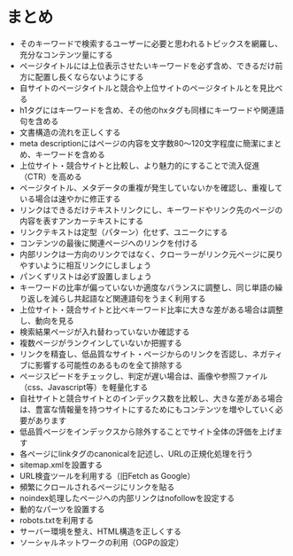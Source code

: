 # まとめ
- そのキーワードで検索するユーザーに必要と思われるトピックスを網羅し、充分なコンテンツ量にする
- ページタイトルには上位表示させたいキーワードを必ず含め、できるだけ前方に配置し長くならないようにする
- 自サイトのページタイトルと競合や上位サイトのページタイトルとを見比べる
- h1タグにはキーワードを含め、その他のhxタグも同様にキーワードや関連語句を含める
- 文書構造の流れを正しくする
- meta descriptionにはページの内容を文字数80～120文字程度に簡潔にまとめ、キーワードを含める
- 上位サイト・競合サイトと比較し、より魅力的にすることで流入促進（CTR）を高める
- ページタイトル、メタデータの重複が発生していないかを確認し、重複している場合は速やかに修正する
- リンクはできるだけテキストリンクにし、キーワードやリンク先のページの内容を表すアンカーテキストにする
- リンクテキストは定型（パターン）化せず、ユニークにする
- コンテンツの最後に関連ページへのリンクを付ける
- 内部リンクは一方向のリンクではなく、クローラーがリンク元ページに戻りやすいように相互リンクにしましょう
- パンくずリストは必ず設置しましょう
- キーワードの比率が偏っていないか適度なバランスに調整し、同じ単語の繰り返しを減らし共起語など関連語句をうまく利用する
- 上位サイト・競合サイトと比べキーワード比率に大きな差がある場合は調整し、動向を見る
- 検索結果ページが入れ替わっていないか確認する
- 複数ページがランクインしていないか把握する
- リンクを精査し、低品質なサイト・ページからのリンクを否認し、ネガティブに影響する可能性のあるものを全て排除する
- ページスピードをチェックし、判定が遅い場合は、画像や参照ファイル（css、Javascript等）を軽量化する
- 自社サイトと競合サイトとのインデックス数を比較し、大きな差がある場合は、豊富な情報量を持つサイトにするためにもコンテンツを増やしていく必要があります
- 低品質ページをインデックスから除外することでサイト全体の評価を上げます
- 各ページにlinkタグのcanonicalを記述し、URLの正規化処理を行う
- sitemap.xmlを設置する
- URL検査ツールを利用する（旧Fetch as Google）
- 頻繁にクロールされるページにリンクを貼る
- noindex処理したページへの内部リンクはnofollowを設定する
- 動的なパーツを設置する
- robots.txtを利用する
- サーバー環境を整え、HTML構造を正しくする
- ソーシャルネットワークの利用（OGPの設定）
